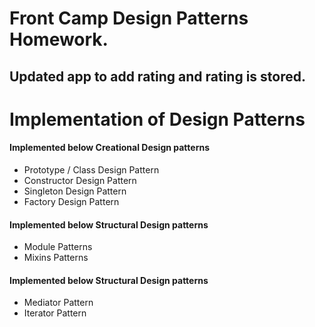# Front Camp Design Patterns Homework.


## Updated app to add rating and rating is stored.

# Implementation of  Design Patterns

#### Implemented below Creational Design patterns
-   Prototype / Class Design Pattern
-   Constructor Design Pattern
-   Singleton Design Pattern
-   Factory Design Pattern

#### Implemented below Structural Design patterns
-   Module Patterns
-   Mixins Patterns

#### Implemented below Structural Design patterns
-   Mediator Pattern
-   Iterator Pattern



